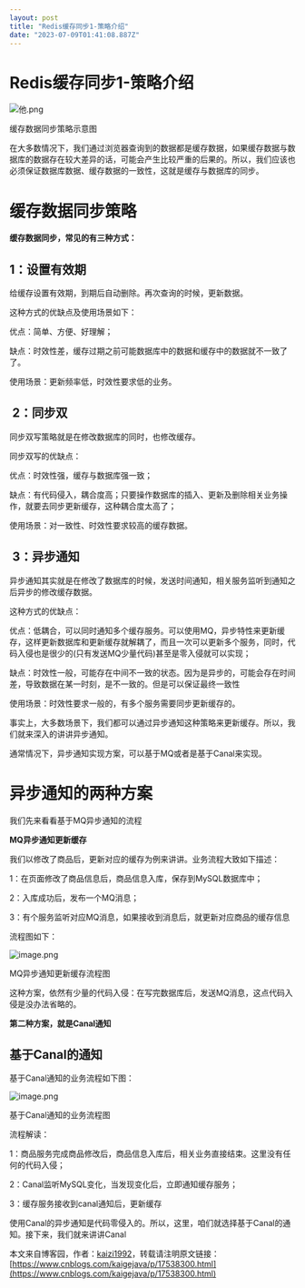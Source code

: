 ```yaml
---
layout: post
title: "Redis缓存同步1-策略介绍"
date: "2023-07-09T01:41:08.887Z"
---
```

Redis缓存同步1-策略介绍
===============

![他.png](https://bexp.135editor.com/files/users/1335/13356163/202307/qnUxJszI_Y7Eu.png?auth_key=1688918399-0-0-24bd5f19b383da4dd60f4ab47647de20)

缓存数据同步策略示意图

在大多数情况下，我们通过浏览器查询到的数据都是缓存数据，如果缓存数据与数据库的数据存在较大差异的话，可能会产生比较严重的后果的。所以，我们应该也必须保证数据库数据、缓存数据的一致性，这就是缓存与数据库的同步。

缓存数据同步策略
========

**缓存数据同步，常见的有三种方式：**

**1：设置有效期** 
------------

给缓存设置有效期，到期后自动删除。再次查询的时候，更新数据。

这种方式的优缺点及使用场景如下：

优点：简单、方便、好理解；

缺点：时效性差，缓存过期之前可能数据库中的数据和缓存中的数据就不一致了了。

使用场景：更新频率低，时效性要求低的业务。

 **2：同步双**
----------

同步双写策略就是在修改数据库的同时，也修改缓存。

同步双写的优缺点：

优点：时效性强，缓存与数据库强一致；

缺点：有代码侵入，耦合度高；只要操作数据库的插入、更新及删除相关业务操作，就要去同步更新缓存，这种耦合度太高了；

使用场景：对一致性、时效性要求较高的缓存数据。

 **3：异步通知**
-----------

异步通知其实就是在修改了数据库的时候，发送时间通知，相关服务监听到通知之后异步的修改缓存数据。

这种方式的优缺点：

优点：低耦合，可以同时通知多个缓存服务。可以使用MQ，异步特性来更新缓存，这样更新数据库和更新缓存就解耦了，而且一次可以更新多个服务，同时，代码入侵也是很少的(只有发送MQ少量代码)甚至是零入侵就可以实现；

缺点：时效性一般，可能存在中间不一致的状态。因为是异步的，可能会存在时间差，导致数据在某一时刻，是不一致的。但是可以保证最终一致性

使用场景：时效性要求一般的，有多个服务需要同步更新缓存的。

事实上，大多数场景下，我们都可以通过异步通知这种策略来更新缓存。所以，我们就来深入的讲讲异步通知。

通常情况下，异步通知实现方案，可以基于MQ或者是基于Canal来实现。

**异步通知的两种方案**
=============

我们先来看看基于MQ异步通知的流程

**MQ异步通知更新缓存**

我们以修改了商品后，更新对应的缓存为例来讲讲。业务流程大致如下描述：

1：在页面修改了商品信息后，商品信息入库，保存到MySQL数据库中；

2：入库成功后，发布一个MQ消息；

3：有个服务监听对应MQ消息，如果接收到消息后，就更新对应商品的缓存信息

流程图如下：

![image.png](https://bexp.135editor.com/files/users/1335/13356163/202307/OUcjr52S_rf7P.png?auth_key=1688918399-0-0-cf63c135c81bc4328a057700548097f1)

MQ异步通知更新缓存流程图

这种方案，依然有少量的代码入侵：在写完数据库后，发送MQ消息，这点代码入侵是没办法省略的。

**第二种方案，就是Canal通知**

基于Canal的通知
----------

基于Canal通知的业务流程如下图：

![image.png](https://bexp.135editor.com/files/users/1335/13356163/202307/hTFWmnjy_3rpH.png?auth_key=1688918399-0-0-e15bbac1ffd42bf052b1eab5f68190a1)

基于Canal通知的业务流程图

流程解读：

1：商品服务完成商品修改后，商品信息入库后，相关业务直接结束。这里没有任何的代码入侵；

2：Canal监听MySQL变化，当发现变化后，立即通知缓存服务；

3：缓存服务接收到canal通知后，更新缓存

使用Canal的异步通知是代码零侵入的。所以，这里，咱们就选择基于Canal的通知。接下来，我们就来讲讲Canal

本文来自博客园，作者：[kaizi1992](https://www.cnblogs.com/kaigejava/)，转载请注明原文链接：[https://www.cnblogs.com/kaigejava/p/17538300.html](https://www.cnblogs.com/kaigejava/p/17538300.html)